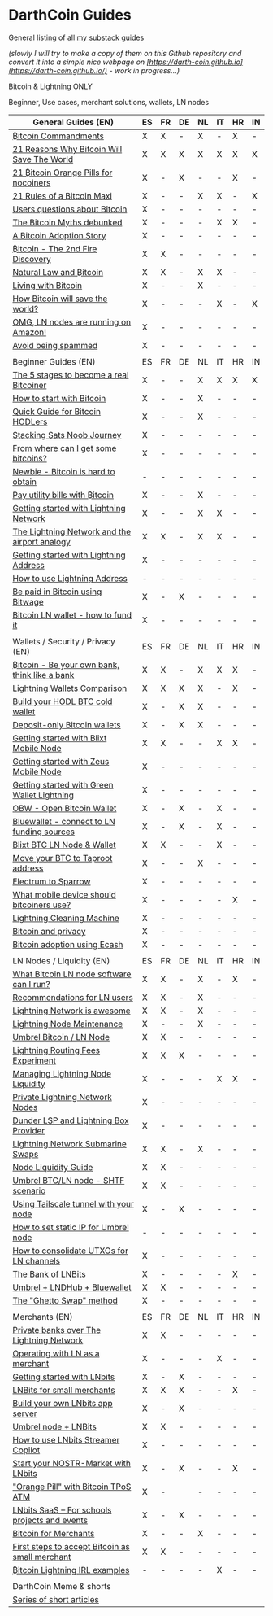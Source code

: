 # DarthCoin Guides
General listing of all [my substack guides](https://darthcoin.substack.com/)

*(slowly I will try to make a copy of them on this Github repository and convert it into a simple nice webpage on [https://darth-coin.github.io](https://darth-coin.github.io/) - work in progress...)*

Bitcoin & Lightning ONLY

Beginner, Use cases, merchant solutions, wallets, LN nodes

| General Guides (EN)                                                                                                     | ES | FR | DE | NL | IT | HR | IN |
| ----------------------------------------------------------------------------------------------------------------------- | -- | -- | -- | -- | -- | -- | -- |
| [₿itcoin Commandments](https://darthcoin.substack.com/p/bitcoin-commandments)                                           | X  | X  | \- | X  | \- | X  | \- |
| [21 Reasons Why Bitcoin Will Save The World](https://darthcoin.substack.com/p/21-reasons-why-bitcoin-will-save)         | X  | X  | X  | X  | X  | X  | X  |
| [21 ₿itcoin Orange Pills for nocoiners](https://darthcoin.substack.com/p/21-bitcoin-orange-pills-for-nocoiners)         | X  | \- | X  | \- | \- | X  | \- |
| [21 Rules of a Bitcoin Maxi](https://darthcoin.substack.com/p/21-rules-of-a-bitcoin-maxi)                               | X  | \- | \- | X  | X  | \- | X  |
| [Users questions about Bitcoin](https://darthcoin.substack.com/p/users-questions-about-bitcoin)                         | X  | \- | \- | \- | \- | \- | \- |
| [The Bitcoin Myths debunked](https://darthcoin.substack.com/p/bitcoin-myths-debunked)                                   | X  | \- | \- | \- | X  | X  | \- |
| [A Bitcoin Adoption Story](https://darthcoin.substack.com/p/a-bitcoin-adoption-story)                                   | X  | \- | \- | \- | \- | \- | \- |
| [₿itcoin - The 2nd Fire Discovery](https://darthcoin.substack.com/p/bitcoin-the-2nd-fire-discovery)                     | X  | X  | \- | \- | \- | \- | \- |
| [Natural Law and ₿itcoin](https://darthcoin.substack.com/p/natural-law-and-bitcoin)                                     | X  | X  | \- | X  | X  | \- | \- |
| [Living with Bitcoin](https://darthcoin.substack.com/p/living-with-bitcoin)                                             | X  | \- | \- | X  | \- | \- | \- |
| [How Bitcoin will save the world?](https://darthcoin.substack.com/p/how-bitcoin-will-save-the-world)                    | X  | \- | \- | \- | X  | \- | X  |
| [OMG, LN nodes are running on Amazon!](https://darthcoin.substack.com/p/omg-ln-nodes-are-running-on-amazon)             | X  | \- | \- | \- | \- | \- | \- |
| [Avoid being spammed](https://darthcoin.substack.com/p/avoid-being-spammed)                                             | X  | \- | \- | \- | \- | \- | \- |
|                                                                                                                         |    |    |    |    |    |    |    |
| Beginner Guides (EN)                                                                                                    | ES | FR | DE | NL | IT | HR | IN |
| [The 5 stages to become a real Bitcoiner](https://darthcoin.substack.com/p/5-stages-became-bitcoiner)                   | X  | \- | \- | X  | X  | X  | X  |
| [How to start with Bitcoin](https://darthcoin.substack.com/p/how-to-start-with-bitcoin)                                 | X  | \- | \- | X  | \- | \- | \- |
| [Quick Guide for Bitcoin HODLers](https://darthcoin.substack.com/p/bitcoin-hodler)                                      | X  | \- | \- | X  | \- | \- | \- |
| [Stacking Sats Noob Journey](https://darthcoin.substack.com/p/stacking-sats-noob-journey)                               | X  | \- | \- | \- | \- | \- | \- |
| [From where can I get some bitcoins?](https://darthcoin.substack.com/p/from-where-can-i-get-some-bitcoins)              | X  | \- | \- | \- | \- | \- | \- |
| [Newbie - Bitcoin is hard to obtain](https://darthcoin.substack.com/p/newbie-bitcoin-is-hard-to-obtain)                 | \- | \- | \- | \- | \- | \- | \- |
| [Pay utility bills with ₿itcoin](https://darthcoin.substack.com/p/pay-bills-with-bitcoin)                               | X  | \- | \- | X  | \- | \- | \- |
| [Getting started with Lightning Network](https://darthcoin.substack.com/p/getting-started-ln)                           | X  | \- | \- | X  | X  | \- | \- |
| [The Lightning Network and the airport analogy](https://darthcoin.substack.com/p/the-lightning-network-and-the-airport) | X  | X  | \- | X  | X  | \- | \- |
| [Getting started with Lightning Address](https://darthcoin.substack.com/p/getting-started-lightning-address)            | X  | \- | \- | \- | \- | \- | \- |
| [How to use Lightning Address](https://darthcoin.substack.com/p/how-to-use-lightning-address)                           | \- | \- | \- | \- | \- | \- | \- |
| [Be paid in Bitcoin using Bitwage](https://darthcoin.substack.com/p/be-paid-in-bitcoin-using-bitwage)                   | X  | \- | X  | \- | \- | \- | \- |
| [Bitcoin LN wallet - how to fund it](https://darthcoin.substack.com/p/bitcoin-ln-wallet-how-to-fund-it)                 | X  | \- | \- | \- | \- | \- | \- |
|                                                                                                                         |    |    |    |    |    |    |    |
| Wallets / Security / Privacy (EN)                                                                                       | ES | FR | DE | NL | IT | HR | IN |
| [₿itcoin - Be your own bank, think like a bank](https://darthcoin.substack.com/p/bitcoin-be-your-own-bank-think-like)   | X  | X  | \- | X  | X  | X  | \- |
| [Lightning Wallets Comparison](https://darthcoin.substack.com/p/lightning-wallets-comparison)                           | X  | X  | X  | X  | \- | X  | \- |
| [Build your HODL BTC cold wallet](https://darthcoin.substack.com/p/build-your-hodl-btc-cold-wallet)                     | X  | \- | X  | X  | \- | \- | \- |
| [Deposit-only Bitcoin wallets](https://darthcoin.substack.com/p/deposit-only-bitcoin-wallets)                           | X  | \- | X  | X  | \- | \- | \- |
| [Getting started with Blixt Mobile Node](https://darthcoin.substack.com/p/getting-started-with-blixt-mobile)            | X  | X  | \- | \- | X  | X  | \- |
| [Getting started with Zeus Mobile Node](https://darthcoin.substack.com/p/getting-started-zeus-mobile)                   | X  | \- | \- | \- | \- | \- | \- |
| [Getting started with Green Wallet Lightning](https://darthcoin.substack.com/p/green-wallet-getting-started)            | X  | \- | \- | \- | \- | \- | \- |
| [OBW - Open Bitcoin Wallet](https://darthcoin.substack.com/p/obw-open-bitcoin-wallet)                                   | X  | \- | X  | \- | X  | \- | \- |
| [Bluewallet - connect to LN funding sources](https://darthcoin.substack.com/p/bluewallet-connect-to-ln-funding)         | X  | \- | X  | \- | X  | \- | \- |
| [Blixt BTC LN Node & Wallet](https://darthcoin.substack.com/p/blixt-btc-ln-node-and-wallet)                             | X  | X  | \- | \- | X  | \- | \- |
| [Move your BTC to Taproot address](https://darthcoin.substack.com/p/move-your-btc-to-taproot-address)                   | X  | \- | \- | X  | \- | \- | \- |
| [Electrum to Sparrow](https://darthcoin.substack.com/p/electrum-to-sparrow)                                             | X  | \- | \- | \- | \- | \- | \- |
| [What mobile device should bitcoiners use?](https://darthcoin.substack.com/p/bitcoiners-mobile-device)                  | X  | \- | \- | \- | \- | X  | \- |
| [Lightning Cleaning Machine](https://darthcoin.substack.com/p/lightning-cleaning-machine)                               | X  | \- | \- | \- | \- | \- | \- |
| [Bitcoin and privacy](https://darthcoin.substack.com/p/bitcoin-and-privacy)                                             | X  | \- | \- | \- | \- | \- | \- |
| [Bitcoin adoption using Ecash](https://darthcoin.substack.com/p/bitcoin-adoption-using-ecash)                           | X  | \- | \- | \- | \- | \- | \- |
|                                                                                                                         |    |    |    |    |    |    |    |
| LN Nodes / Liquidity (EN)                                                                                               | ES | FR | DE | NL | IT | HR | IN |
| [What Bitcoin LN node software can I run?](https://darthcoin.substack.com/p/what-bitcoin-ln-node-software-can)          | X  | X  | \- | X  | \- | X  | \- |
| [Recommendations for LN users](https://darthcoin.substack.com/p/recommendations-for-ln-users)                           | X  | X  | \- | X  | \- | \- | \- |
| [Lightning Network is awesome](https://darthcoin.substack.com/p/lightning-network-is-awesome)                           | X  | X  | \- | X  | \- | \- | \- |
| [Lightning Node Maintenance](https://darthcoin.substack.com/p/lightning-node-maintenance)                               | X  | \- | \- | X  | \- | \- | \- |
| [Umbrel Bitcoin / LN Node](https://darthcoin.substack.com/p/umbrel-bitcoin-ln-node)                                     | X  | X  | \- | \- | \- | \- | \- |
| [Lightning Routing Fees Experiment](https://darthcoin.substack.com/p/lightning-routing-fees-experiment)                 | X  | X  | X  | \- | \- | \- | \- |
| [Managing Lightning Node Liquidity](https://darthcoin.substack.com/p/managing-lightning-node-liquidity)                 | X  | \- | \- | \- | X  | X  | \- |
| [Private Lightning Network Nodes](https://darthcoin.substack.com/p/private-lightning-nodes)                             | X  | \- | \- | \- | \- | \- | \- |
| [Dunder LSP and Lightning Box Provider](https://darthcoin.substack.com/p/dunder-lsp-and-lightning-box-provider)         | X  | \- | \- | \- | \- | \- | \- |
| [Lightning Network Submarine Swaps](https://darthcoin.substack.com/p/lightning-network-submarine-swaps)                 | X  | X  | \- | X  | \- | \- | \- |
| [Node Liquidity Guide](https://darthcoin.substack.com/p/node-liquidity-guide)                                           | X  | X  | \- | \- | \- | \- | \- |
| [Umbrel BTC/LN node - SHTF scenario](https://darthcoin.substack.com/p/umbrel-btcln-node-shtf-scenario)                  | X  | X  | \- | \- | \- | \- | \- |
| [Using Tailscale tunnel with your node](https://darthcoin.substack.com/p/tailscale-to-your-node)                        | X  | \- | X  | \- | \- | \- | \- |
| [How to set static IP for Umbrel node](https://darthcoin.substack.com/p/how-to-set-static-ip-for-umbrel-node)           | \- | \- | \- | \- | \- | \- | \- |
| [How to consolidate UTXOs for LN channels](https://darthcoin.substack.com/p/how-to-consolidate-utxos-to-open)           | X  | \- | \- | \- | \- | \- | \- |
| [The Bank of LNBits](https://darthcoin.substack.com/p/the-bank-of-lnbits)                                               | X  | \- | \- | \- | \- | X  | \- |
| [Umbrel + LNDHub + Bluewallet](https://darthcoin.substack.com/p/umbrel-lndhub-bluewallet)                               | X  | X  | \- | \- | \- | \- | \- |
| [The "Ghetto Swap" method](https://darthcoin.substack.com/p/the-ghetto-swap-method)                                     | X  | \- | \- | \- | \- | \- | \- |
|                                                                                                                         |    |    |    |    |    |    |    |
| Merchants (EN)                                                                                                          | ES | FR | DE | NL | IT | HR | IN |
| [Private banks over The Lightning Network](https://darthcoin.substack.com/p/bitcoin-private-banks-over-lightning)       | X  | X  | \- | \- | \- | \- | \- |
| [Operating with LN as a merchant](https://darthcoin.substack.com/p/operating-with-ln-as-a-merchant)                     | X  | \- | \- | \- | X  | \- | \- |
| [Getting started with LNbits](https://darthcoin.substack.com/p/getting-started-lnbits)                                  | X  | \- | X  | \- | \- | \- | \- |
| [LNBits for small merchants](https://darthcoin.substack.com/p/lnbits-for-small-merchants)                               | X  | X  | X  | \- | \- | X  | \- |
| [Build your own LNbits app server](https://darthcoin.substack.com/p/build-your-own-lnbits-app-server)                   | X  | \- | X  | \- | \- | \- | \- |
| [Umbrel node + LNBits](https://darthcoin.substack.com/p/umbrel-node-lnbits)                                             | X  | X  | \- | \- | \- | \- | \- |
| [How to use LNbits Streamer Copilot](https://darthcoin.substack.com/p/lnbits-streamer-copilot)                          | X  | \- | \- | \- | \- | \- | \- |
| [Start your NOSTR-Market with LNbits](https://darthcoin.substack.com/p/lnbits-nostr-market)                             | X  | \- | X  | \- | \- | X  | \- |
| ["Orange Pill" with Bitcoin TPoS ATM](https://darthcoin.substack.com/p/orange-pill-bitcoin-tpos-atm)                    | X  | \- |    | \- | \- | \- | \- |
| [LNbits SaaS – For schools projects and events](https://darthcoin.substack.com/p/lnbits-saas-a-solution-for-schools)    | X  | \- | X  | \- | \- | \- | \- |
| [Bitcoin for Merchants](https://darthcoin.substack.com/p/bitcoin-for-merchants)                                         | X  | \- | \- | X  | \- | \- | \- |
| [First steps to accept Bitcoin as small merchant](https://darthcoin.substack.com/p/first-steps-to-accept-bitcoin-as)    | X  | X  | \- | \- | \- | \- | \- |
| [₿itcoin Lightning IRL examples](https://darthcoin.substack.com/p/bitcoin-lightning-irl-examples)                       | \- | \- | \- | \- | X  | \- | \- |
|                                                                                                                         |    |    |    |    |    |    |    |
| DarthCoin Meme & shorts                                                                                                 |    |    |    |    |    |    |    |
| [Series of short articles](https://darthcoin.substack.com/s/darthcoin-memes/archive?sort=new)                           |    |    |    |    |    |    |    |
